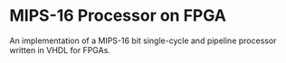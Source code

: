 # MIPS-16 Processor on FPGA
An implementation of a MIPS-16 bit single-cycle and pipeline processor written in VHDL for FPGAs.
